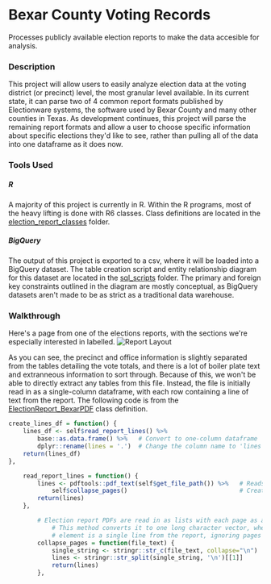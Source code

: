 # Bexar County Voting Records
 Processes publicly available election reports to make the data accesible for analysis.

### Description
This project will allow users to easily analyze election data at the voting district (or precinct) level, the most granular level available. In its current state, it can parse two of 4 common report formats published by Electionware systems, the software used by Bexar County and many other counties in Texas. As development continues, this project will parse the remaining report formats and allow a user to choose specific information about specific elections they'd like to see, rather than pulling all of the data into one dataframe as it does now.

### Tools Used

##### R
A majority of this project is currently in R. Within the R programs, most of the heavy lifting is done with R6 classes. Class definitions are located in the [election_report_classes](/code/election_report_classes) folder. 

##### BigQuery
The output of this project is exported to a csv, where it will be loaded into a BigQuery dataset. The table creation script and entity relationship diagram for this dataset are located in the [sql_scripts](/code/sql_scripts) folder. The primary and foreign key constraints outlined in the diagram are mostly conceptual, as BigQuery datasets aren't made to be as strict as a traditional data warehouse.


### Walkthrough
Here's a page from one of the elections reports, with the sections we're especially interested in labelled.
![Report Layout](data/election_reports/report_layout.jpeg)

As you can see, the precinct and office information is slightly separated from the tables detailing the vote totals, and there is a lot of boiler plate text and extranneous information to sort through. Because of this, we won't be able to directly extract any tables from this file. Instead, the file is initially read in as a single-column dataframe, with each row containing a line of text from the report. The following code is from the [ElectionReport_BexarPDF](code/election_report_classes/ElectionReport_BexarPDF.R) class definition.
```R
create_lines_df = function() { 
    lines_df <- self$read_report_lines() %>%
        base::as.data.frame() %>%   # Convert to one-column dataframe
        dplyr::rename(lines = '.')  # Change the column name to 'lines'
    return(lines_df)
},

    read_report_lines = function() {
        lines <- pdftools::pdf_text(self$get_file_path()) %>%   # Reads the PDF file to char list (must already be downloaded using 'retrieve_data')
            self$collapse_pages()                               # Creates char vect - each PDF line is an element
        return(lines)
    },

        # Election report PDFs are read in as lists with each page as an element.
            # This method converts it to one long character vector, where each 
            # element is a single line from the report, ignoring pages
        collapse_pages = function(file_text) {
            single_string <- stringr::str_c(file_text, collapse="\n")   # Collapse all pages into one string, separated by \n
            lines <- stringr::str_split(single_string, '\n')[[1]]       # Reads each line as an element in a char vector
            return(lines)
        },
```


 
 

